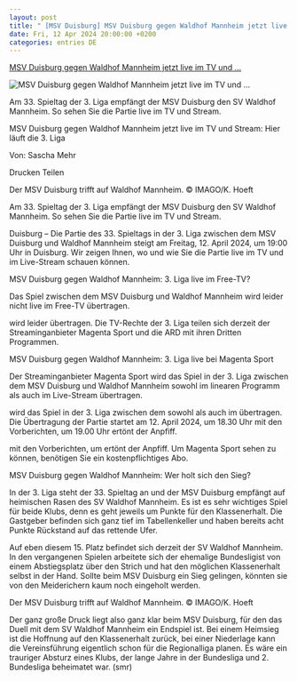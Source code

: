 ```yaml
---
layout: post
title: " [MSV Duisburg] MSV Duisburg gegen Waldhof Mannheim jetzt live im TV und ..."
date: Fri, 12 Apr 2024 20:00:00 +0200
categories: entries DE
---
```

[MSV Duisburg gegen Waldhof Mannheim jetzt live im TV und ...](https://www.fr.de/sport/fussball/msv-duisburg-gegen-waldhof-mannheim-live-im-tv-stream-liga-jetzt-92998008.html)

![MSV Duisburg gegen Waldhof Mannheim jetzt live im TV und ...](https://www.fr.de/assets/images/34/297/34297984-der-msv-duisburg-trifft-auf-waldhof-mannheim-Gfe.jpg)

Am 33. Spieltag der 3. Liga empfängt der MSV Duisburg den SV Waldhof Mannheim. So sehen Sie die Partie live im TV und Stream.

MSV Duisburg gegen Waldhof Mannheim jetzt live im TV und Stream: Hier läuft die 3. Liga

Von: Sascha Mehr

Drucken Teilen

Der MSV Duisburg trifft auf Waldhof Mannheim. © IMAGO/K. Hoeft

Am 33. Spieltag der 3. Liga empfängt der MSV Duisburg den SV Waldhof Mannheim. So sehen Sie die Partie live im TV und Stream.

Duisburg – Die Partie des 33. Spieltags in der 3. Liga zwischen dem MSV Duisburg und Waldhof Mannheim steigt am Freitag, 12. April 2024, um 19:00 Uhr in Duisburg. Wir zeigen Ihnen, wo und wie Sie die Partie live im TV und im Live-Stream schauen können.

MSV Duisburg gegen Waldhof Mannheim: 3. Liga live im Free-TV?

Das Spiel zwischen dem MSV Duisburg und Waldhof Mannheim wird leider nicht live im Free-TV übertragen.

wird leider übertragen. Die TV-Rechte der 3. Liga teilen sich derzeit der Streaminganbieter Magenta Sport und die ARD mit ihren Dritten Programmen.

MSV Duisburg gegen Waldhof Mannheim: 3. Liga live bei Magenta Sport

Der Streaminganbieter Magenta Sport wird das Spiel in der 3. Liga zwischen dem MSV Duisburg und Waldhof Mannheim sowohl im linearen Programm als auch im Live-Stream übertragen.

wird das Spiel in der 3. Liga zwischen dem sowohl als auch im übertragen. Die Übertragung der Partie startet am 12. April 2024, um 18.30 Uhr mit den Vorberichten, um 19.00 Uhr ertönt der Anpfiff.

mit den Vorberichten, um ertönt der Anpfiff. Um Magenta Sport sehen zu können, benötigen Sie ein kostenpflichtiges Abo.

MSV Duisburg gegen Waldhof Mannheim: Wer holt sich den Sieg?

In der 3. Liga steht der 33. Spieltag an und der MSV Duisburg empfängt auf heimischen Rasen des SV Waldhof Mannheim. Es ist es sehr wichtiges Spiel für beide Klubs, denn es geht jeweils um Punkte für den Klassenerhalt. Die Gastgeber befinden sich ganz tief im Tabellenkeller und haben bereits acht Punkte Rückstand auf das rettende Ufer.

Auf eben diesem 15. Platz befindet sich derzeit der SV Waldhof Mannheim. In den vergangenen Spielen arbeitete sich der ehemalige Bundesligist von einem Abstiegsplatz über den Strich und hat den möglichen Klassenerhalt selbst in der Hand. Sollte beim MSV Duisburg ein Sieg gelingen, könnten sie von den Meiderichern kaum noch eingeholt werden.

Der MSV Duisburg trifft auf Waldhof Mannheim. © IMAGO/K. Hoeft

Der ganz große Druck liegt also ganz klar beim MSV Duisburg, für den das Duell mit dem SV Waldhof Mannheim ein Endspiel ist. Bei einem Heimsieg ist die Hoffnung auf den Klassenerhalt zurück, bei einer Niederlage kann die Vereinsführung eigentlich schon für die Regionalliga planen. Es wäre ein trauriger Absturz eines Klubs, der lange Jahre in der Bundesliga und 2. Bundesliga beheimatet war. (smr)

